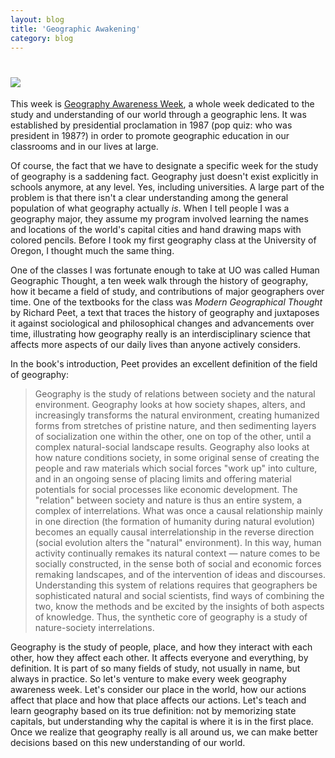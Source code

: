 ```yaml
---
layout: blog
title: 'Geographic Awakening'
category: blog
---
```


<h1><img src="http://education.nationalgeographic.com/media/photos/000/344/custom/34437_610x343.jpg" class="inline"></h1>

This week is [Geography Awareness Week](http://geographyawarenessweek.org), a whole week dedicated to the study and understanding of our world through a geographic lens. It was established by presidential proclamation in 1987 (pop quiz: who was president in 1987?) in order to promote geographic education in our classrooms and in our lives at large.

Of course, the fact that we have to designate a specific week for the study of geography is a saddening fact. Geography just doesn't exist explicitly in schools anymore, at any level. Yes, including universities. A large part of the problem is that there isn't a clear understanding among the general population of what geography actually *is*. When I tell people I was a geography major, they assume my program involved learning the names and locations of the world's capital cities and hand drawing maps with colored pencils. Before I took my first geography class at the University of Oregon, I thought much the same thing.

One of the classes I was fortunate enough to take at UO was called Human Geographic Thought, a ten week walk through the history of geography, how it became a field of study, and contributions of major geographers over time. One of the textbooks for the class was *Modern Geographical Thought* by Richard Peet, a text that traces the history of geography and juxtaposes it against sociological and philosophical changes and advancements over time, illustrating how geography really is an interdisciplinary science that affects more aspects of our daily lives than anyone actively considers.

In the book's introduction, Peet provides an excellent definition of the field of geography:

>Geography is the study of relations between society and the natural environment. Geography looks at how society shapes, alters, and increasingly transforms the natural environment, creating humanized forms from stretches of pristine nature, and then sedimenting layers of socialization one within the other, one on top of the other, until a complex natural-social landscape results. Geography also looks at how nature conditions society, in some original sense of creating the people and raw materials which social forces "work up" into culture, and in an ongoing sense of placing limits and offering material potentials for social processes like economic development. The "relation" between society and nature is thus an entire system, a complex of interrelations. What was once a causal relationship mainly in one direction (the formation of humanity during natural evolution) becomes an equally causal interrelationship in the reverse direction (social evolution alters the "natural" environment). In this way, human activity continually remakes its natural context — nature comes to be socially constructed, in the sense both of social and economic forces remaking landscapes, and of the intervention of ideas and discourses. Understanding this system of relations requires that geographers be sophisticated natural and social scientists, find ways of combining the two, know the methods and be excited by the insights of both aspects of knowledge. Thus, the synthetic core of geography is a study of nature-society interrelations.

Geography is the study of people, place, and how they interact with each other, how they affect each other. It affects everyone and everything, by definition. It is part of so many fields of study, not usually in name, but always in practice. So let's venture to make every week geography awareness week. Let's consider our place in the world, how our actions affect that place and how that place affects our actions. Let's teach and learn geography based on its true definition: not by memorizing state capitals, but understanding why the capital is where it is in the first place. Once we realize that geography really is all around us, we can make better decisions based on this new understanding of our world.
